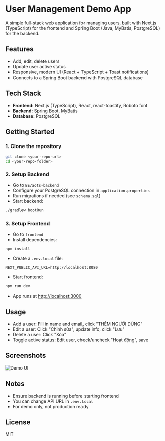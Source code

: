 # User Management Demo App

A simple full-stack web application for managing users, built with Next.js (TypeScript) for the frontend and Spring Boot (Java, MyBatis, PostgreSQL) for the backend.

## Features
- Add, edit, delete users
- Update user active status
- Responsive, modern UI (React + TypeScript + Toast notifications)
- Connects to a Spring Boot backend with PostgreSQL database

## Tech Stack
- **Frontend:** Next.js (TypeScript), React, react-toastify, Roboto font
- **Backend:** Spring Boot, MyBatis
- **Database:** PostgreSQL

## Getting Started

### 1. Clone the repository
```bash
git clone <your-repo-url>
cd <your-repo-folder>
```

### 2. Setup Backend
- Go to `BE/aots-backend`
- Configure your PostgreSQL connection in `application.properties`
- Run migrations if needed (see `schema.sql`)
- Start backend:
```bash
./gradlew bootRun
```

### 3. Setup Frontend
- Go to `frontend`
- Install dependencies:
```bash
npm install
```
- Create a `.env.local` file:
```
NEXT_PUBLIC_API_URL=http://localhost:8080
```
- Start frontend:
```bash
npm run dev
```
- App runs at [http://localhost:3000](http://localhost:3000)

## Usage
- Add a user: Fill in name and email, click "THÊM NGƯỜI DÙNG"
- Edit a user: Click "Chỉnh sửa", update info, click "Lưu"
- Delete a user: Click "Xóa"
- Toggle active status: Edit user, check/uncheck "Hoạt động", save

## Screenshots
![Demo UI](https://postimg.cc/yWcRqVzZ)


## Notes
- Ensure backend is running before starting frontend
- You can change API URL in `.env.local`
- For demo only, not production ready

## License
MIT
